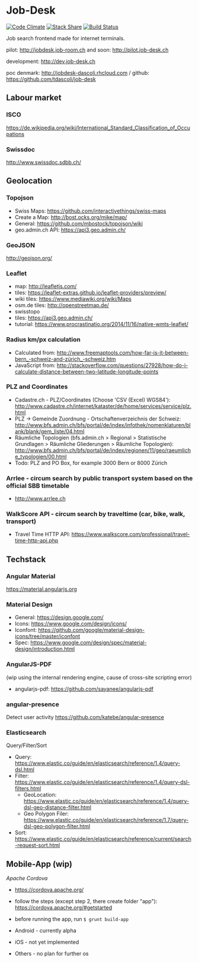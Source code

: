 Job-Desk
========

[![Code Climate](https://codeclimate.com/github/alv-ch/job-desk/badges/gpa.svg)](https://codeclimate.com/github/alv-ch/job-desk) [![Stack Share](http://img.shields.io/badge/tech-stack-0690fa.svg?style=flat)](http://stackshare.io/alv-ch/job-desk) [![Build Status](https://travis-ci.org/alv-ch/job-desk.svg?branch=dev)](https://travis-ci.org/alv-ch/job-desk)

Job search frontend made for internet terminals.

pilot: http://jobdesk.job-room.ch and soon: http://pilot.job-desk.ch

development: http://dev.job-desk.ch

poc denmark: http://jobdesk-dascoli.rhcloud.com / github: https://github.com/tdascoli/job-desk

Labour market
-------------

### ISCO
https://de.wikipedia.org/wiki/International_Standard_Classification_of_Occupations

### Swissdoc
http://www.swissdoc.sdbb.ch/

Geolocation
-----------

### Topojson
* Swiss Maps: https://github.com/interactivethings/swiss-maps
* Create a Map: http://bost.ocks.org/mike/map/
* General: https://github.com/mbostock/topojson/wiki
* geo.admin.ch API: https://api3.geo.admin.ch/

### GeoJSON
http://geojson.org/

### Leaflet
* map: http://leafletjs.com/
* tiles: https://leaflet-extras.github.io/leaflet-providers/preview/
* wiki tiles: https://www.mediawiki.org/wiki/Maps
* osm.de tiles: http://openstreetmap.de/
* swisstopo
 * tiles: https://api3.geo.admin.ch/
 * tutorial: https://www.procrastinatio.org/2014/11/16/native-wmts-leaflet/

### Radius km/px calculation
* Calculated from: http://www.freemaptools.com/how-far-is-it-between-bern_-schweiz-and-zürich_-schweiz.htm
* JavaScript from: http://stackoverflow.com/questions/27928/how-do-i-calculate-distance-between-two-latitude-longitude-points

### PLZ and Coordinates
* Cadastre.ch - PLZ/Coordinates (Choose 'CSV (Excel) WGS84'): http://www.cadastre.ch/internet/kataster/de/home/services/service/plz.html
* PLZ -> Gemeinde Zuordnung - Ortschaftenverzeichnis der Schweiz: http://www.bfs.admin.ch/bfs/portal/de/index/infothek/nomenklaturen/blank/blank/gem_liste/04.html
* Räumliche Topologien (bfs.admin.ch > Regional > Statistische Grundlagen > Räumliche Gliederungen > Räumliche Topologien): http://www.bfs.admin.ch/bfs/portal/de/index/regionen/11/geo/raeumliche_typologien/00.html
* Todo: PLZ and PO Box, for example 3000 Bern or 8000 Zürich

### Arrlee - circum search by public transport system based on the official SBB timetable                                               
* http://www.arrlee.ch

### WalkScore API - circum search by traveltime (car, bike, walk, transport) 
* Travel Time HTTP API: https://www.walkscore.com/professional/travel-time-http-api.php

Techstack
---------

### Angular Material
https://material.angularjs.org

### Material Design
* General: https://design.google.com/
* Icons: https://www.google.com/design/icons/
* Iconfont: https://github.com/google/material-design-icons/tree/master/iconfont
* Spec: https://www.google.com/design/spec/material-design/introduction.html

### AngularJS-PDF
(wip using the internal rendering engine, cause of cross-site scripting error)
* angularjs-pdf: https://github.com/sayanee/angularjs-pdf

### angular-presence
Detect user activity
https://github.com/katebe/angular-presence

### Elasticsearch

Query/Filter/Sort

* Query: https://www.elastic.co/guide/en/elasticsearch/reference/1.4/query-dsl.html
* Filter: https://www.elastic.co/guide/en/elasticsearch/reference/1.4/query-dsl-filters.html
  * GeoLocation: https://www.elastic.co/guide/en/elasticsearch/reference/1.4/query-dsl-geo-distance-filter.html
  * Geo Polygon Filer: https://www.elastic.co/guide/en/elasticsearch/reference/1.7/query-dsl-geo-polygon-filter.html
* Sort: https://www.elastic.co/guide/en/elasticsearch/reference/current/search-request-sort.html

## Mobile-App (wip)

*Apache Cordova*
* https://cordova.apache.org/
* follow the steps (except step 2, there create folder "app"): https://cordova.apache.org/#getstarted
* before running the app, run `$ grunt build-app`

* Android - currently alpha
* iOS - not yet implemented
* Others - no plan for further os 
  
